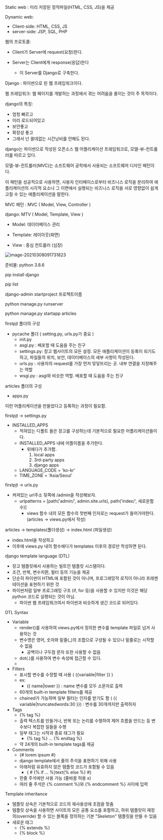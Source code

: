 Static web : 미리 저장된 정적파일(HTML, CSS, JS)을 제공



Dynamic web: 

- Client-side: HTML, CSS, JS
- server-side: JSP, SQL, PHP 



웹의 프로토콜:

- Client가 Server에 request(요청)한다.

- Server는 Client에게 response(응답)한다
  - 이 Server를 Django로 구축한다.



Django : 파이썬으로 된 웹 프레임워크이다.



웹 프레임워크: 웹 페이지를 개발하는 과정에서 겪는 어려움을 줄이는 것이 주 목적이다.



django의 특징:

- 엄청 빠르고
- 미리 로드되어있고
- 보안좋고
- 확장성 좋고
- 그래서 넌 쓸데없는 시간낭비를 안해도 된다.





django는 파이썬으로 작성된 오픈소스 웹 어플리케이션 프레임워크로, 모델-뷰-컨트롤러를 따르고 있다.



모델-뷰-컨트롤러(MVC)는 소프트웨어 공학에서 사용되는 소프트웨어 디자인 패턴이다.

이 패턴을 성공적으로 사용하면, 사용자 인터페이스로부터 비즈니스 로직을 분리하여 애플리케이션의 시각적 요소나 그 이면에서 실행되는 비즈니스 로직을 서로 영향없이 쉽게 고칠 수 있는 애플리케이션을 말한다.





MVC 패턴 : MVC ( Model, View, Controller )

django: MTV ( Model, Template, View )

- Model: 데이터베이스 관리

- Template: 레이아웃(화면)

- View : 중심 컨트롤러 (심장)

![image-20210308091731823](오전라이브.assets/image-20210308091731823.png)





준비물: python 3.8.6

pip install django

pip list

django-admin startproject 프로젝트이름

python manage.py runserver

python manage.py startapp articles



firstpjt 폴더의 구성

- pycache 폴더 ( setting.py, urls.py가 중요 )
  - init.py
  - asgi.py : 배포할 때 도움을 주는 친구
  - settings.py: 장고 웹사이트의 모든 설정. 모든 애플리케이션이 등록이 되기도 하고, 파일들의 위치, 보안, 데이터베이스의 세부 사항이 작성된다.
  - urls.py : 사용자의 request를 가장 먼저 맞닿뜨리는 곳. 내부 연결을 지정해주는 역할
  - wsgi.py : asgi와 비슷한 역할. 배포할 때 도움을 주는 친구



articles 폴더의 구성

- apps.py



이런 어플리케이션을 만들었다고 등록하는 과정이 필요함.

firstpjt -> settings.py

- INSTALLED_APPS
  - 적혀있는 디폴트 들은 장고를 구성하는데 기본적으로 필요한 어플리케이션들이다.
  - INSTALLED_APPS 내에 어플이름을 추가한다.
    - 위에다가 추가함.
      1. local apps
      2. 3rd-party apps
      3. django apps
  - LANGUAGE_CODE = 'ko-kr'
  - TIME_ZONE = 'Asia/Seoul'

firstpjt -> urls.py

- 켜져있는 url주소 뒷쪽에 /admin을 작성해보자.
  - urlpatterns = [path('admin/', admin.site.urls), path('index/', 새로운함수)]
    - views 함수 내의 모든 함수의 첫번째 인자로는 request가 들어가야한다. (articles -> views.py에서 작성)



articles -> templates(폴더생성) -> index.html (파일생성)

- index.html을 작성하고
- 이후에 views.py 내의 함수에다가 templates 이후의 경로만 작성하면 된다.



django template language (DTL)

- 장고 템플릿에서 사용하는 빌트인 템플릿 시스템이다.
- 조건, 반복, 변수치환, 필터 등의 기능을 제공
- 단순히 파이썬이 HTML에 포함된 것이 아니며, 프로그래밍적 로직이 아니라 프레젠테이션을 표현하기 위한 것
- 파이썬처럼 일부 프로그래밍 구조 (if, for 등)을 사용할 수 있지만 이것은 해당 python 코드로 실행되는 것이 아님.
  - 파이썬 웹 프레임워크여서 파이썬과 비슷하게 생긴 코드로 되어있다.



DTL Syntax

- Variable
  - render()를 사용하여 views.py에서 정의한 변수를 template 파일로 넘겨 사용하는 것
  - 변수명은 영어, 숫자와 밑줄(_)의 조합으로 구성될 수 있으나 밑줄로는 시작할 수 없음
    - 공백이나 구두점 문자 또한 사용할 수 없음
  - dot(.)를 사용하여 변수 속성에 접근할 수 있다.
  - 
- Filters
  - 표시할 변수를 수정할 때 사용 ( {{variable|filter }} )
  - ex:
    - {{ name|lower }} : name 변수를 모두 소문자로 출력
  - 60개의 built-in template filters를 제공
  - chained가 가능하며 일부 필터는 인자를 받기도 함 ( {{ variable|truncatedwords:30 }}) : 변수를 30개까지만 출력하자
- Tags
  - {% tag %}
  - 출력 텍스트를 만들거나, 반복 또는 논리를 수행하여 제어 흐름을 만드는 등 변수보다 복잡한 일들을 수행
  - 일부 태그는 시작과 종료 태그가 필요
    - {% tag %} ... {% endtag %}
  - 약 24개의 built-in template tags를 제공
- Comments
  - {# lorem ipsum #}
  - django template에서 줄의 주석을 표현하기 위해 사용
  - 아래처럼 유효하지 않은 탬플릿 코드가 포함될 수 있음
    - { # {% if ... %}text{% else %} #}
  - 한줄 주석에만 사용 가능 (줄바꿈 허용  x)
  - 여러 줄 주석은 {% comment %}와 {% endcomment %} 사이에 입력





Template inheritance

- 템플릿 상속은 기본적으로 코드의 재사용성에 초점을 맞춤
- 템플릿 상속을 사용하면 사이트의 모든 공통 요소를 포함하고, 하위 템플릿이 재정의(override) 할 수 있는 블록을 정의하는 기본 "Skeleton" 템플릿을 만들 수 있음
- 새로운 태그
  - {% extends %}
  - {% block %}